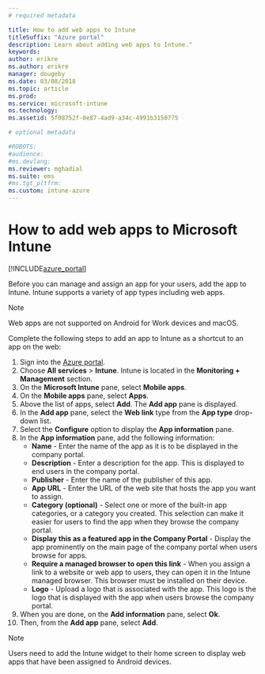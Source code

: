 ```yaml
---
# required metadata

title: How to add web apps to Intune
titleSuffix: "Azure portal"
description: Learn about adding web apps to Intune."
keywords:
author: erikre
ms.author: erikre
manager: dougeby
ms.date: 03/08/2018
ms.topic: article
ms.prod:
ms.service: microsoft-intune
ms.technology:
ms.assetid: 5f08752f-0e87-4ad9-a34c-4991b3150775

# optional metadata

#ROBOTS:
#audience:
#ms.devlang:
ms.reviewer: mghadial
ms.suite: ems
#ms.tgt_pltfrm:
ms.custom: intune-azure
---
```


# How to add web apps to Microsoft Intune

[!INCLUDE[azure_portal](./includes/azure_portal.md)]

Before you can manage and assign an app for your users, add the app to Intune. Intune supports a variety of app types including web apps.

> [!Note]
> Web apps are not supported on Android for Work devices and macOS.

Complete the following steps to add an app to Intune as a shortcut to an app on the web:

1. Sign into the [Azure portal](https://portal.azure.com).
2. Choose **All services** > **Intune**. Intune is located in the **Monitoring + Management** section.
3. On the **Microsoft Intune** pane, select **Mobile apps**.
4. On the **Mobile apps** pane, select **Apps**.
5. Above the list of apps, select **Add**. The **Add app** pane is displayed.
6. In the **Add app** pane, select the **Web link** type from the **App type** drop-down list.
7. Select the **Configure** option to display the **App information** pane.
8. In the **App information** pane, add the following information:
	- **Name** - Enter the name of the app as it is to be displayed in the company portal.
	- **Description** - Enter a description for the app. This is displayed to end users in the company portal.
	- **Publisher** - Enter the name of the publisher of this app.
	- **App URL** - Enter the URL of the web site that hosts the app you want to assign.
	- **Category (optional)** - Select one or more of the built-in app categories, or a category you created. This selection can make it easier for users to find the app when they browse the company portal.
	- **Display this as a featured app in the Company Portal** - Display the app prominently on the main page of the company portal when users browse for apps.
	- **Require a managed browser to open this link** - When you assign a link to a website or web app to users, they can open it in the Intune managed browser. This browser must be installed on their device.
	- **Logo** - Upload a logo that is associated with the app. This logo is the logo that is displayed with the app when users browse the company portal.
9. When you are done, on the **Add information** pane, select **Ok**.
10. Then, from the **Add app** pane, select **Add**.

> [!Note]
> Users need to add the Intune widget to their home screen to display web apps that have been assigned to Android devices.
